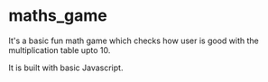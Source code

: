 # maths_game
It's a basic fun math game which checks how user is good with the multiplication table upto 10.

It is built with basic Javascript.


